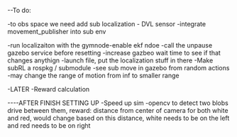 --To do:

-to obs space we need add sub localization - DVL sensor
-integrate movement_publisher into sub env

-run localizaiton with the gymnode-enable ekf ndoe
-call the unpause gazebo service before resetting
-increase gazbeo wait time to see if that changes anythign
-launch file, put the localization stuff in there
-Make subRL a rospkg / submodule
-see sub move in gazebo from random actions
-may change the range of motion from inf to smaller range


-LATER
-Reward calculation 



----AFTER FINISH SETTING UP
-Speed up sim
-opencv to detect two blobs drive between them,
reward: distance from center  of camera for both white and red, would change based on this distance,
white needs to be on the left and red needs to be on right
